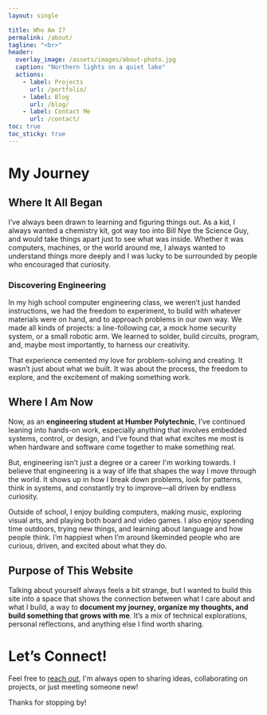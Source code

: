 ```yaml
---
layout: single

title: Who Am I?
permalink: /about/
tagline: "<br>"
header:
  overlay_image: /assets/images/about-photo.jpg
  caption: "Northern lights on a quiet lake"
  actions:
    - label: Projects
      url: /portfolio/
    - label: Blog
      url: /blog/
    - label: Contact Me
      url: /contact/
toc: true
toc_sticky: true
--- 
```


# My Journey
## Where It All Began  
I’ve always been drawn to learning and figuring things out. As a kid, I always wanted a chemistry kit, got way too into Bill Nye the Science Guy, and would take things apart just to see what was inside. Whether it was computers, machines, or the world around me, I always wanted to understand things more deeply and I was lucky to be surrounded by people who encouraged that curiosity.

### Discovering Engineering 
In my high school computer engineering class, we weren’t just handed instructions, we had the freedom to experiment, to build with whatever materials were on hand, and to approach problems in our own way. We made all kinds of projects: a line-following car, a mock home security system, or a small robotic arm. We learned to solder, build circuits, program, and, maybe most importantly, to harness our creativity.

That experience cemented my love for problem-solving and creating. It wasn’t just about what we built. It was about the process, the freedom to explore, and the excitement of making something work.  

## Where I Am Now  
Now, as an **engineering student at Humber Polytechnic**, I’ve continued leaning into hands-on work, especially anything that involves embedded systems, control, or design, and I’ve found that what excites me most is when hardware and software come together to make something real.

But, engineering isn’t just a degree or a career I'm working towards. I believe that engineering is a way of life that shapes the way I move through the world. It shows up in how I break down problems, look for patterns, think in systems, and constantly try to improve&mdash;all driven by endless curiosity. 

Outside of school, I enjoy building computers, making music, exploring visual arts, and playing both board and video games. I also enjoy spending time outdoors, trying new things, and learning about language and how people think. I’m happiest when I’m around likeminded people who are curious, driven, and excited about what they do.

## Purpose of This Website 
Talking about yourself always feels a bit strange, but I wanted to build this site into a space that shows the connection between what I care about and what I build, a way to **document my journey, organize my thoughts, and build something that grows with me**. It’s a mix of technical explorations, personal reflections, and anything else I find worth sharing.   

# **Let’s Connect!**
Feel free to [reach out](/contact/), I'm always open to sharing ideas, collaborating on projects, or just meeting someone new!

Thanks for stopping by!  
